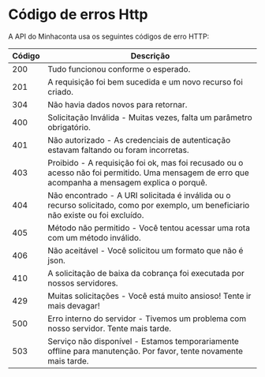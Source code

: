 # Código de erros Http

A API do Minhaconta usa os seguintes códigos de erro HTTP:

Código | Descrição
------ | ---------
200 | Tudo funcionou conforme o esperado.
201 | A requisição foi bem sucedida e um novo recurso foi criado.
304 | Não havia dados novos para retornar.
400 | Solicitação Inválida - Muitas vezes, falta um parâmetro obrigatório.
401 | Não autorizado - As credenciais de autenticação estavam faltando ou foram incorretas.
403 | Proibido - A requisição foi ok, mas foi recusado ou o acesso não foi permitido. Uma mensagem de erro que acompanha a mensagem explica o porquê.
404 | Não encontrado - A URI solicitada é inválida ou o recurso solicitado, como por exemplo, um beneficiario não existe ou foi excluído.
405 | Método não permitido - Você tentou acessar uma rota com um método inválido.
406 | Não aceitável - Você solicitou um formato que não é json.
410 | A solicitação de baixa da cobrança foi executada por nossos servidores.
429 | Muitas solicitações - Você está muito ansioso! Tente ir mais devagar!
500 | Erro interno do servidor - Tivemos um problema com nosso servidor. Tente mais tarde.
503 | Serviço não disponível - Estamos temporariamente offline para manutenção. Por favor, tente novamente mais tarde.
